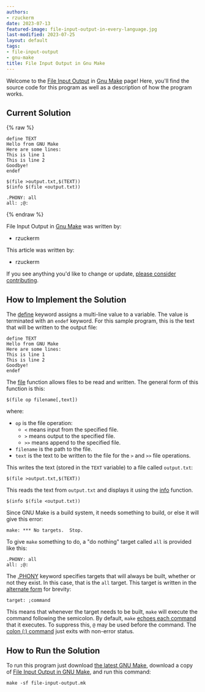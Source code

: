 ```yaml
---
authors:
- rzuckerm
date: 2023-07-13
featured-image: file-input-output-in-every-language.jpg
last-modified: 2023-07-25
layout: default
tags:
- file-input-output
- gnu-make
title: File Input Output in Gnu Make
---
```


Welcome to the [File Input Output](https://sampleprograms.io/projects/file-input-output) in [Gnu Make](https://sampleprograms.io/languages/gnu-make) page! Here, you'll find the source code for this program as well as a description of how the program works.

## Current Solution

{% raw %}

```gnu_make
define TEXT
Hello from GNU Make
Here are some lines:
This is line 1
This is line 2
Goodbye!
endef

$(file >output.txt,$(TEXT))
$(info $(file <output.txt))

.PHONY: all
all: ;@:

```

{% endraw %}

File Input Output in [Gnu Make](https://sampleprograms.io/languages/gnu-make) was written by:

- rzuckerm

This article was written by:

- rzuckerm

If you see anything you'd like to change or update, [please consider contributing](https://github.com/TheRenegadeCoder/sample-programs).

## How to Implement the Solution

The [define][1] keyword assigns a multi-line value to a variable. The value
is terminated with an `endef` keyword. For this sample program, this is the
text that will be written to the output file:

```make
define TEXT
Hello from GNU Make
Here are some lines:
This is line 1
This is line 2
Goodbye!
endef
```

The [file][2] function allows files to be read and written. The general form
of this function is this:

```make
$(file op filename[,text])
```

where:

* `op` is the file operation:
  * `<` means input from the specified file.
  * `>` means output to the specified file.
  * `>>` means append to the specified file.
* `filename` is the path to the file.
* `text` is the text to be written to the file for the `>` and `>>` file
  operations.

This writes the text (stored in the `TEXT` variable) to a file called
`output.txt`:

```make
$(file >output.txt,$(TEXT))
```

This reads the text from `output.txt` and displays it using the [info][3]
function.

```make
$(info $(file <output.txt))
```

Since GNU Make is a build system, it needs something to build, or else it will
give this error:

```
make: *** No targets.  Stop.
```

To give `make` something to do, a "do nothing" target called `all` is provided
like this:

```make
.PHONY: all
all: ;@:
```

The [.PHONY][4] keyword specifies targets that will always be built, whether or
not they exist. In this case, that is the `all` target. This target is written
in the [alternate form][5] for brevity:

```make
target: ;command
```

This means that whenever the target needs to be built, `make` will execute the
command following the semicolon. By default, `make` [echoes each command][6]
that it executes. To suppress this, `@` may be used before the command. The
[colon (:) command][7] just exits with non-error status.


[1]: https://www.gnu.org/software/make/manual/html_node/Multi_002dLine.html
[2]: https://www.gnu.org/software/make/manual/html_node/File-Function.html
[3]: https://www.gnu.org/software/make/manual/html_node/Make-Control-Functions.html
[4]: https://www.gnu.org/software/make/manual/html_node/Phony-Targets.html
[5]: https://www.gnu.org/software/make/manual/html_node/Rule-Syntax.html
[6]: https://www.gnu.org/software/make/manual/html_node/Echoing.html
[7]: https://man7.org/linux/man-pages/man1/colon.1p.html


## How to Run the Solution

To run this program just download [the latest GNU Make][8], download a copy
of [File Input Output in GNU Make][9], and run this command:

```
make -sf file-input-output.mk
```

[8]: https://www.gnu.org/software/make/#download
[9]: https://github.com/TheRenegadeCoder/sample-programs/blob/main/archive/g/gnu-make/file-input-output.mk

